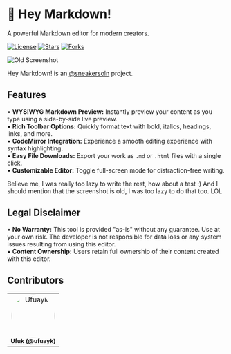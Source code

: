 <div align="left">
  
  <h1>🔵 Hey Markdown!</h1>
  
  A powerful Markdown editor for modern creators.

  [![License](https://img.shields.io/badge/License-GPLv3-blue.svg)](https://www.gnu.org/licenses/gpl-3.0)
  [![Stars](https://img.shields.io/github/stars/ufuayk/hey-markdown)](https://github.com/ufuayk/hey-markdown/stargazers)
  [![Forks](https://img.shields.io/github/forks/ufuayk/hey-markdown)](https://github.com/ufuayk/hey-markdown/forks)
  
</div>

![Old Screenshot](https://raw.githubusercontent.com/ufuayk/hey-markdown/refs/heads/main/img/screenshot.png)

Hey Markdown! is an [@sneakersoln](https://github.com/sneakersoln) project.

## Features  

• **WYSIWYG Markdown Preview:** Instantly preview your content as you type using a side-by-side live preview.  
• **Rich Toolbar Options:** Quickly format text with bold, italics, headings, links, and more.  
• **CodeMirror Integration:** Experience a smooth editing experience with syntax highlighting.  
• **Easy File Downloads:** Export your work as `.md` or `.html` files with a single click.  
• **Customizable Editor:** Toggle full-screen mode for distraction-free writing.

Believe me, I was really too lazy to write the rest, how about a test :) And I should mention that the screenshot is old, I was too lazy to do that too. LOL

## Legal Disclaimer  

• **No Warranty:** This tool is provided "as-is" without any guarantee. Use at your own risk. The developer is not responsible for data loss or any system issues resulting from using this editor.  
• **Content Ownership:** Users retain full ownership of their content created with this editor.  

## Contributors

<table>
<tr>
  <td align="center">
    <a href="https://github.com/ufuayk">
      <img src="https://github.com/ufuayk.png" width="100px;" alt="Ufuayk" style="border-radius:50%"/><br/>
      <sub><b>Ufuk (@ufuayk)</b></sub>
    </a>
</tr>
</table>
